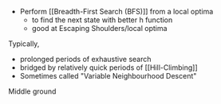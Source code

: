 - Perform [[Breadth-First Search (BFS)]] from a local optima
	- to find the next state with better h function
	- good at Escaping Shoulders/local optima

Typically,
- prolonged periods of exhaustive search
- bridged by relatively quick periods of [[Hill-Climbing]]
- Sometimes called "Variable Neighbourhood Descent"

Middle ground 